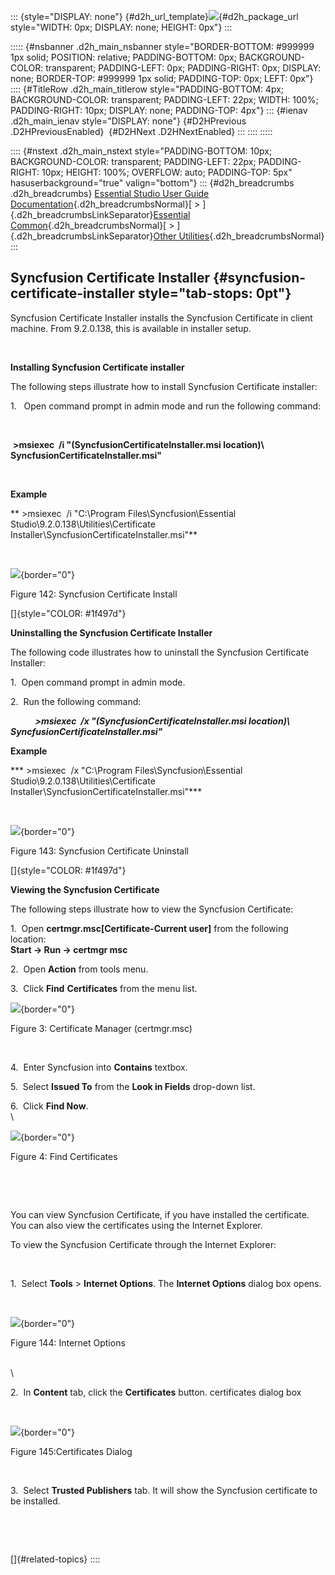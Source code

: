 ::: {style="DISPLAY: none"}
[](ms-xhelp:///?Id=d2h_url_template){#d2h_url_template}![](!package_url!){#d2h_package_url style="WIDTH: 0px; DISPLAY: none; HEIGHT: 0px"}
:::

::::: {#nsbanner .d2h_main_nsbanner style="BORDER-BOTTOM: #999999 1px solid; POSITION: relative; PADDING-BOTTOM: 0px; BACKGROUND-COLOR: transparent; PADDING-LEFT: 0px; PADDING-RIGHT: 0px; DISPLAY: none; BORDER-TOP: #999999 1px solid; PADDING-TOP: 0px; LEFT: 0px"}
:::: {#TitleRow .d2h_main_titlerow style="PADDING-BOTTOM: 4px; BACKGROUND-COLOR: transparent; PADDING-LEFT: 22px; WIDTH: 100%; PADDING-RIGHT: 10px; DISPLAY: none; PADDING-TOP: 4px"}
::: {#ienav .d2h_main_ienav style="DISPLAY: none"}
[](ms-xhelp:///?Id=32ad1b6d-d8a5-4ed0-b280-d1375fc2204b){#D2HPrevious .D2HPreviousEnabled}  [](ms-xhelp:///?Id=f0501f2d-67e8-4a42-bbdd-b7ffb0033b21){#D2HNext .D2HNextEnabled}
:::
::::
:::::

:::: {#nstext .d2h_main_nstext style="PADDING-BOTTOM: 10px; BACKGROUND-COLOR: transparent; PADDING-LEFT: 22px; PADDING-RIGHT: 10px; HEIGHT: 100%; OVERFLOW: auto; PADDING-TOP: 5px" hasuserbackground="true" valign="bottom"}
::: {#d2h_breadcrumbs .d2h_breadcrumbs}
[Essential Studio User Guide Documentation](ms-xhelp:///?Id=12457748-09e3-4d74-a240-8e049cedf030){.d2h_breadcrumbsNormal}[ \> ]{.d2h_breadcrumbsLinkSeparator}[Essential Common](ms-xhelp:///?Id=2bfe10b6-fac1-4f91-a173-04db314f10c3){.d2h_breadcrumbsNormal}[ \> ]{.d2h_breadcrumbsLinkSeparator}[Other Utilities](ms-xhelp:///?Id=a8cc7430-cdfc-4de3-a351-6b323ce09ef1){.d2h_breadcrumbsNormal}
:::

## Syncfusion Certificate Installer {#syncfusion-certificate-installer style="tab-stops: 0pt"}

Syncfusion Certificate Installer installs the Syncfusion Certificate in client machine. From 9.2.0.138, this is available in installer setup.

 

**Installing Syncfusion Certificate installer**

The following steps illustrate how to install Syncfusion Certificate installer:

1.   Open command prompt in admin mode and run the following command:

 

 **\>msiexec  /i "(SyncfusionCertificateInstaller.msi location)\\ SyncfusionCertificateInstaller.msi"**

 

**Example**

** \>msiexec  /i \"C:\\Program Files\\Syncfusion\\Essential Studio\\9.2.0.138\\Utilities\\Certificate Installer\\SyncfusionCertificateInstaller.msi"**

 

![](ImagesExt/image67_148.jpg){border="0"}

Figure 142: Syncfusion Certificate Install

[]{style="COLOR: #1f497d"} 

**Uninstalling the Syncfusion Certificate Installer**

The following code illustrates how to uninstall the Syncfusion Certificate Installer:

1.  Open command prompt in admin mode.

2.  Run the following command:

          ***\>msiexec  /x "(SyncfusionCertificateInstaller.msi location)\\ SyncfusionCertificateInstaller.msi"***

**Example**

*** \>msiexec  /x \"C:\\Program Files\\Syncfusion\\Essential Studio\\9.2.0.138\\Utilities\\Certificate Installer\\SyncfusionCertificateInstaller.msi"***

 

![](ImagesExt/image67_149.jpg){border="0"}

Figure 143: Syncfusion Certificate Uninstall

[]{style="COLOR: #1f497d"} 

**Viewing the Syncfusion Certificate**

The following steps illustrate how to view the Syncfusion Certificate:

1.  Open **certmgr.msc\[Certificate-Current user\]** from the following location:\
**Start -\> Run -\> certmgr msc**

2.  Open **Action** from tools menu.

3.  Click **Find** **Certificates** from the menu list.

![](ImagesExt/image67_150.png){border="0"}

Figure 3: Certificate Manager (certmgr.msc)

 

4.  Enter Syncfusion into **Contains** textbox.

5.  Select **Issued To** from the **Look in Fields** drop-down list.

6.  Click **Find Now**.\
\

![](ImagesExt/image67_151.png){border="0"}

Figure 4: Find Certificates

 

 

You can view Syncfusion Certificate, if you have installed the certificate. You can also view the certificates using the Internet Explorer.

To view the Syncfusion Certificate through the Internet Explorer:

 

1.  Select **Tools** \> **Internet Options**. The **Internet Options** dialog box opens.

 

![](ImagesExt/image67_152.png){border="0"}

Figure 144: Internet Options

\
\

2.  In **Content** tab, click the **Certificates** button. certificates dialog box

 

![](ImagesExt/image67_153.png){border="0"}

Figure 145:Certificates Dialog

 

3.  Select **Trusted Publishers** tab. It will show the Syncfusion certificate to be installed.

 

 

[]{#related-topics}
::::
